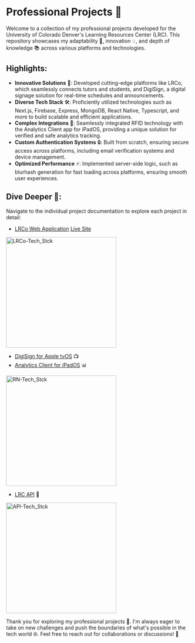# Professional Projects 🌟

Welcome to a collection of my professional projects developed for the University of Colorado Denver's Learning Resources Center (LRC). This repository showcases my adaptability 🔄, innovation 💡, and depth of knowledge 📚 across various platforms and technologies.
## Highlights: 
- **Innovative Solutions**  🚀: Developed cutting-edge platforms like LRCo, which seamlessly connects tutors and students, and DigiSign, a digital signage solution for real-time schedules and announcements. 
- **Diverse Tech Stack**  🛠️: Proficiently utilized technologies such as Next.js, Firebase, Express, MongoDB, React Native, Typescript, and more to build scalable and efficient applications. 
- **Complex Integrations**  🔗: Seamlessly integrated RFID technology with the Analytics Client app for iPadOS, providing a unique solution for verified and safe analytics tracking. 
- **Custom Authentication Systems**  🔒: Built from scratch, ensuring secure access across platforms, including email verification systems and device management. 
- **Optimized Performance**  ⚡: Implemented server-side logic, such as blurhash generation for fast loading across platforms, ensuring smooth user experiences.
## Dive Deeper 🌊:

Navigate to the individual project documentation to explore each project in detail: 
- [LRCo Web Application](https://github.com/ctheil/professional-projects/blob/main/docs/lrco.md)  [Live Site](https://lrco-ctheil.vercel.app/learning-resources-center/docs)

<img width="300" alt="LRCo-Tech_Stck" src="https://github.com/ctheil/professional-projects/assets/86980706/2884ef35-448f-43e9-a5b5-4211d0246939"> 

- [DigiSign for Apple tvOS](https://github.com/ctheil/professional-projects/blob/main/docs/DigiSign.md)  📺 
- [Analytics Client for iPadOS](https://github.com/ctheil/professional-projects/blob/main/docs/analytics-client.md)  📊

<img width="300" alt="RN-Tech_Stck" src="https://github.com/ctheil/professional-projects/assets/86980706/e9ffd7c6-e793-4564-bf25-b09caa84009b"> 

- [LRC API](https://github.com/ctheil/professional-projects/blob/main/docs/lrc-api.md)  💾

<img width="300" alt="API-Tech_Stck" src="https://github.com/ctheil/professional-projects/assets/86980706/c3c56789-3cb5-40a2-a406-aae454d0e447">

Thank you for exploring my professional projects 🙏. I'm always eager to take on new challenges and push the boundaries of what's possible in the tech world 🌐. Feel free to reach out for collaborations or discussions! 💬
